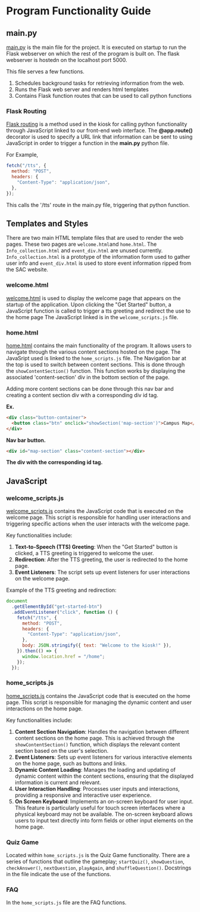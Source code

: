 # Program Functionality Guide

## main.py

[main.py](../main.py) is the main file for the project. It is executed on startup to run the Flask webserver on which the rest of the program is built on. The flask webserver is hostedn on the localhost port 5000.

This file serves a few functions.

1. Schedules background tasks for retrieving information from the web.
2. Runs the Flask web server and renders html templates
3. Contains Flask function routes that can be used to call python functions

### Flask Routing

[Flask routing](https://flask.palletsprojects.com/en/stable/quickstart/#Routing) is a method used in the kiosk for calling python functionality through JavaScript linked to our front-end web interface. The **@app.route()** decorator is used to specify a URL link that information can be sent to using JavaScript in order to trigger a function in the **main.py** python file.

For Example,

```javascript
fetch("/tts", {
  method: "POST",
  headers: {
    "Content-Type": "application/json",
  },
});
```

This calls the '/tts' route in the main.py file, triggering that python function.

## Templates and Styles

There are two main HTML template files that are used to render the web pages. These two pages are `welcome.html`and `home.html`. The `Info_collection.html` and `event_div.html` are unused currently. `Info_collection.html` is a prototype of the information form used to gather user info and `event_div.html` is used to store event information ripped from the SAC website.

### welcome.html

[welcome.html](../templates/welcome.html) is used to display the welcome page that appears on the startup of the application. Upon clicking the "Get Started" button, a JavaScript function is called to trigger a tts greeting and redirect the use to the home page The JavaScript linked is in the `welcome_scripts.js` file.

### home.html

[home.html](../templates/home.html) contains the main functionality of the program. It allows users to navigate through the various content sections hosted on the page. The JavaSript used is linked to the `home_scripts.js` file. The Navigation bar at the top is used to switch between content sections. This is done through the `showContentSection()` function. This function works by displaying the associated 'content-section' div in the bottom section of the page.

Adding more content sections can be done through this nav bar and creating a content section div with a corresponding div id tag.

**Ex.**

```html
<div class="button-container">
  <button class="btn" onclick="showSection('map-section')">Campus Map</button>
</div>
```

**Nav bar button.**

```html
<div id="map-section" class="content-section"></div>
```

**The div with the corresponding id tag.**

## JavaScript

### welcome_scripts.js

[welcome_scripts.js](../static/js/welcome_scripts.js) contains the JavaScript code that is executed on the welcome page. This script is responsible for handling user interactions and triggering specific actions when the user interacts with the welcome page.

Key functionalities include:

1. **Text-to-Speech (TTS) Greeting**: When the "Get Started" button is clicked, a TTS greeting is triggered to welcome the user.
2. **Redirection**: After the TTS greeting, the user is redirected to the home page.
3. **Event Listeners**: The script sets up event listeners for user interactions on the welcome page.

Example of the TTS greeting and redirection:

```javascript
document
  .getElementById("get-started-btn")
  .addEventListener("click", function () {
    fetch("/tts", {
      method: "POST",
      headers: {
        "Content-Type": "application/json",
      },
      body: JSON.stringify({ text: "Welcome to the kiosk!" }),
    }).then(() => {
      window.location.href = "/home";
    });
  });
```

### home_scripts.js

[home_scripts.js](../static/js/home_scripts.js) contains the JavaScript code that is executed on the home page. This script is responsible for managing the dynamic content and user interactions on the home page.

Key functionalities include:

1. **Content Section Navigation**: Handles the navigation between different content sections on the home page. This is achieved through the `showContentSection()` function, which displays the relevant content section based on the user's selection.
2. **Event Listeners**: Sets up event listeners for various interactive elements on the home page, such as buttons and links.
3. **Dynamic Content Loading**: Manages the loading and updating of dynamic content within the content sections, ensuring that the displayed information is current and relevant.
4. **User Interaction Handling**: Processes user inputs and interactions, providing a responsive and interactive user experience.
5. **On Screen Keyboard**: Implements an on-screen keyboard for user input. This feature is particularly useful for touch screen interfaces where a physical keyboard may not be available. The on-screen keyboard allows users to input text directly into form fields or other input elements on the home page.

### Quiz Game

Located within `home_scripts.js` is the Quiz Game functionality. There are a series of functions that outline the gameplay; `startQuiz()`, `showQuestion`, `checkAnswer()`, `nextQuestion`, `playAgain`, and `shuffleQuestion()`. Docstrings in the file indicate the use of the functions.

### FAQ

In the `home_scripts.js` file are the FAQ functions.
